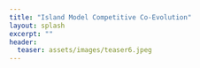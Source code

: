 ```yaml
---
title: "Island Model Competitive Co-Evolution"
layout: splash
excerpt: ""
header:
  teaser: assets/images/teaser6.jpeg
---
```

